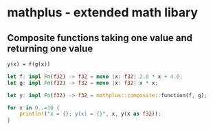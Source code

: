 # mathplus - extended math libary

## Composite functions taking one value and returning one value

```txt
y(x) = f(g(x))
```

```rust
let f: impl Fn(f32) -> f32 = move |x: f32| 2.0 * x + 4.0;
let g: impl Fn(f32) -> f32 = move |x: f32| x * x;

let y: impl Fn(f32) -> f32 = mathplus::composite::function(f, g);

for x in 0..=10 {
    println!("x = {}; y(x) = {}", x, y(x as f32));
}
```
